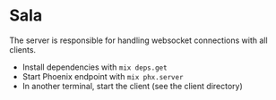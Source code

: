# Sala

The server is responsible for handling websocket connections with all
clients.

- Install dependencies with `mix deps.get`
- Start Phoenix endpoint with `mix phx.server`
- In another terminal, start the client (see the client directory)
